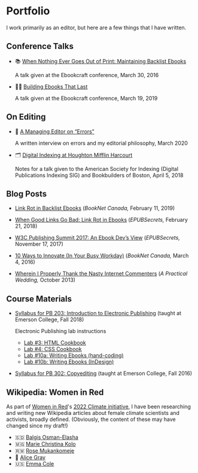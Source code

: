 # Portfolio

I work primarily as an editor, but here are a few things that I have written.

## Conference Talks

- 📚 [When Nothing Ever Goes Out of Print: Maintaining Backlist Ebooks](https://teresaelsey.medium.com/when-nothing-ever-goes-out-of-print-maintaining-backlist-ebooks-fcd63e680667)

  A talk given at the Ebookcraft conference, March 30, 2016

- 👩‍💻 [Building Ebooks That Last](https://teresaelsey.medium.com/building-ebooks-that-last-277ccb815293)

  A talk given at the Ebookcraft conference, March 19, 2019

## On Editing
- 📝 [A Managing Editor on “Errors”](https://docs.google.com/document/d/131TBTkgX234CyJstzi4-MwwwEcJvCE6yCWkXQMnSO24/edit?usp=sharing)

  A written interview on errors and my editorial philosophy, March 2020

- 🗂️ [Digital Indexing at Houghton Mifflin Harcourt](https://docs.google.com/document/d/1H-TLZiTzKfH5S2ChJSEvIuQvi1uvG2fW4OpPis4wYKs/edit?usp=sharing)

  Notes for a talk given to the American Society for Indexing (Digital Publications Indexing SIG) and Bookbuilders of Boston, April 5, 2018

## Blog Posts

- [Link Rot in Backlist Ebooks](https://www.booknetcanada.ca/blog/2019/2/11/link-rot-in-backlist-ebooks) (*BookNet Canada,* February 11, 2019)

- [When Good Links Go Bad: Link Rot in Ebooks](http://epubsecrets.com/when-good-links-go-bad-link-rot-in-ebooks.php) (*EPUBSecrets,* February 21, 2018)

- [W3C Publishing Summit 2017: An Ebook Dev’s View](http://epubsecrets.com/w3c-publishing-summit-2017-an-ebook-devs-view.php) (*EPUBSecrets,* November 17, 2017)

- [10 Ways to Innovate (In Your Busy Workday)](https://www.booknetcanada.ca/blog/2016/3/3/guest-blog-10-ways-to-innovate-in-your-busy-workday) (*BookNet Canada,*  March 4, 2016) 

- [Wherein I Properly Thank the Nasty Internet Commenters](https://apracticalwedding.com/online-criticism-and-weddings/) (*A Practical Wedding,* October 2013)

## Course Materials

- [Syllabus for PB 203: Introduction to Electronic Publishing](https://docs.google.com/document/d/14M85pug464d8YqjgM-czUfX312zgpOJhMHbowsM9EOM/edit?usp=sharing) (taught at Emerson College, Fall 2018)

  Electronic Publishing lab instructions

  - [Lab #3: HTML Cookbook](https://docs.google.com/document/d/1TjlufvlO9Y1ggeyTkL3__rdI_ydBsmaOC9uHEtqO7og/edit?usp=sharing)
  - [Lab #4: CSS Cookbook](https://docs.google.com/document/d/144Q6Ynl_iB7uEqGSaZJT8AGmo5BjbnUTdYQv1eHbKtY/edit?usp=sharing)
  - [Lab #10a: Writing Ebooks (hand-coding)](https://docs.google.com/document/d/1qN4Ii0e-CHx9CY48T9RMiGmGFU_1_d2bd1Vy381MeIg/edit?usp=sharing)
  - [Lab #10b: Writing Ebooks (InDesign)](https://docs.google.com/document/d/1CpBFY2sjzMwbcA8YDU3zE9US7RyZfI3w1BFzP7-jppA/edit?usp=sharing)

- [Syllabus for PB 302: Copyediting](https://docs.google.com/document/d/1cJjf__1Qmr7JgBtSm-xVZU1Z3GZA6fVbTROPuwwMcwA/edit?usp=sharing) (taught at Emerson College, Fall 2016)

## Wikipedia: Women in Red

As part of [Women in Red](https://en.wikipedia.org/wiki/Wikipedia:WikiProject_Women_in_Red)'s [2022 Climate initiative](https://en.wikipedia.org/wiki/Wikipedia:WikiProject_Women_in_Red/Meetup/214), I have been researching and writing new Wikipedia articles about female climate scientists and activists, broadly defined. (Obviously, the content of these may have changed since my draft!)

- 🇸🇩 [Balgis Osman-Elasha](https://en.wikipedia.org/wiki/Balgis_Osman-Elasha)
- 🇲🇬 [Marie Christina Kolo](https://en.wikipedia.org/wiki/Marie_Christina_Kolo)
- 🇷🇼 [Rose Mukankomeje](https://en.wikipedia.org/wiki/Rose_Mukankomeje)
- 🏴󠁧󠁢󠁷󠁬󠁳󠁿 [Alice Gray](https://en.wikipedia.org/wiki/Alice_Gray_(science_blogger))
- 🇺🇸 [Emma Cole](https://en.wikipedia.org/wiki/Emma_Cole)
